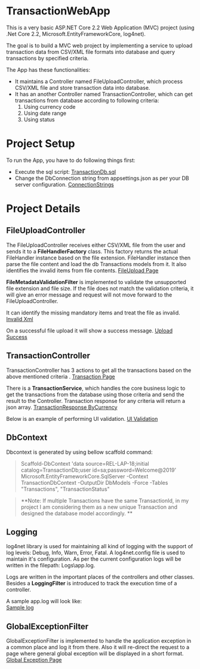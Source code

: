 # TransactionWebApp

This is a very basic ASP.NET Core 2.2 Web Application (MVC) project (using .Net Core 2.2, Microsoft.EntityFrameworkCore, log4net). 

The goal is to build a MVC web project by implementing a service to upload transaction data from CSV/XML file formats into database and query transactions by specified criteria. 

The App has these functionalities:
* It maintains a Controller named FileUploadController, which process CSV/XML file and store transaction data into database.
* It has an another Controller named TransactionController, which can get transactions from database according to following criteria:
	1. Using currency code
	2. Using date range
	3. Using status

# Project Setup

To run the App, you have to do following things first:
* Execute the sql script: [TransactionDb.sql](https://github.com/ymurshed/TransactionWebApp/blob/master/sql/TransactionDb.sql)
* Change the DbConnection string from appsettings.json as per your DB server configuration.
[ConnectionStrings](https://github.com/ymurshed/TransactionWebApp/blob/master/resources/Db-ConnectionChange.PNG)

# Project Details

## FileUploadController

The FileUploadController receives either CSV/XML file from the user and sends it to a **FileHandlerFactory** class. This factory returns the actual FileHandler instance based on the file extension. FileHandler instance then parse the file content and load the db Transactions models from it. It also identifies the invalid items from file contents.
[FileUpload Page](https://github.com/ymurshed/TransactionWebApp/blob/master/resources/Upload-Page.PNG)

**FileMetadataValidationFilter** is implemented to validate the unsupported file extension and file size. If the file does not match the validation criteria, it will give an error message and request will not move forward to the FileUploadController.  

It can identify the missing mandatory items and treat the file as invalid.
[Invalid Xml](https://github.com/ymurshed/TransactionWebApp/blob/master/resources/Invalid-Xml.PNG)  

On a successful file upload it will show a success message. 
[Upload Success](https://github.com/ymurshed/TransactionWebApp/blob/master/resources/Upload-Success.PNG)

## TransactionController

TransactionController has 3 actions to get all the transactions based on the above mentioned criteria . 
[Transaction Page](https://github.com/ymurshed/TransactionWebApp/blob/master/resources/Transaction-Page.PNG)

There is a **TransactionService**, which handles the core business logic to get the transactions from the database using those criteria and send the result to the Controller.
Transaction response for any criteria will return a json array.
[TransactionResponse ByCurrency](https://github.com/ymurshed/TransactionWebApp/blob/master/resources/Transaction-ByCode.PNG)  

Below is an example of performing UI validation.
[UI Validation](https://github.com/ymurshed/TransactionWebApp/blob/master/resources/UI-Validation.PNG)

## DbContext

Dbcontext is generated by using bellow scaffold command:
>Scaffold-DbContext 'data source=REL-LAP-18;initial catalog=TransactionDb;user id=sa;password=Welcome@2019' Microsoft.EntityFrameworkCore.SqlServer -Context TransactionDbContext -OutputDir DbModels -Force -Tables "Transactions", "TransactionStatus"

> **Note:  If multiple Transactions have the same TransactionId, in my project I am considering them as a new unique Transaction and designed the database model accordingly. **

## Logging

log4net library is used for maintaining all kind of logging with the support of log levels: Debug, Info, Warn, Error, Fatal. 
A log4net.config file is used to maintain it's configuration. As per the current configuration logs will be written in the filepath: Logs\\app.log.

Logs are written in the important places of the controllers and other classes. Besides a **LoggingFilter** is introduced to track the execution time of a controller.

A sample app.log will look like:   
[Sample log](https://github.com/ymurshed/TransactionWebApp/blob/master/resources/Log.PNG)

## GlobalExceptionFilter

GlobalExceptionFilter is implemented to handle the application exception in a common place and log it from there. Also it will re-direct the request to a page where general global exception will be displayed in a short format.  
[Global Exception Page](https://github.com/ymurshed/TransactionWebApp/blob/master/resources/Global-Exception.PNG)

